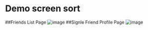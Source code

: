 # Demo screen sort
##Friends List Page
![image](https://user-images.githubusercontent.com/32338236/228778252-c4b85406-e72f-4d32-ae96-3a3dbfefdf76.png)
##Signle Friend Profile Page
![image](https://user-images.githubusercontent.com/32338236/228778298-d1acac0f-5006-4459-af2e-06fba6ff6d73.png)
